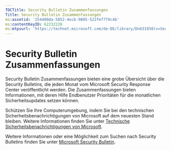 ```yaml
---
TOCTitle: Security Bulletin Zusammenfassungen
Title: Security Bulletin Zusammenfassungen
ms:assetid: '254400da-5852-4ecb-9805-522fef779c4b'
ms:contentKeyID: 62232228
ms:mtpsurl: 'https://technet.microsoft.com/de-DE/library/Dn631938(v=Security.10)'
---
```


Security Bulletin Zusammenfassungen
===================================

Security Bulletin Zusammenfassungen bieten eine grobe Übersicht über die Security Bulletins, die jeden Monat vom Microsoft Security Response Center veröffentlicht werden. Die Zusammenfassungen bieten Informationen, mit deren Hilfe Endbenutzer Prioritäten für die monatlichen Sicherheitsupdates setzen können.

Schützen Sie Ihre Computerumgebung, indem Sie bei den technischen Sicherheitsbenachrichtigungen von Microsoft auf dem neuesten Stand bleiben. Weitere Informationen finden Sie unter [Technische Sicherheitsbenachrichtigungen von Microsoft](http://technet.microsoft.com/security/dd252948).

Weitere Informationen oder eine Möglichkeit zum Suchen nach Security Bulletins finden Sie unter [Microsoft Security Bulletin](https://technet.microsoft.com/security/bulletin/).